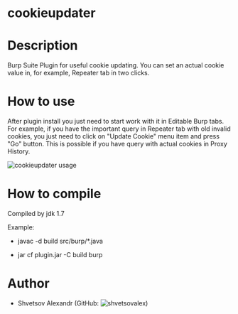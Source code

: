 # cookieupdater

# Description
Burp Suite Plugin for useful cookie updating. You can set an actual cookie value in, for example, Repeater tab in two clicks.
 
 
 # How to use
After plugin install you just need to start work with it in Editable Burp tabs. For example, if you have the important query in Repeater tab with old invalid cookies, you just need to click on "Update Cookie" menu item and press "Go" button. This is possible if you have query with actual cookies in Proxy History.

![cookieupdater usage](https://github.com/shvetsovalex/cookieupdater/blob/master/images/cookieupdater.gif)

# How to compile
Compiled by jdk 1.7

Example:

* javac -d build src/burp/*.java

* jar cf plugin.jar -C build burp

# Author
* Shvetsov Alexandr (GitHub: ![shvetsovalex](https://github.com/shvetsovalex))
